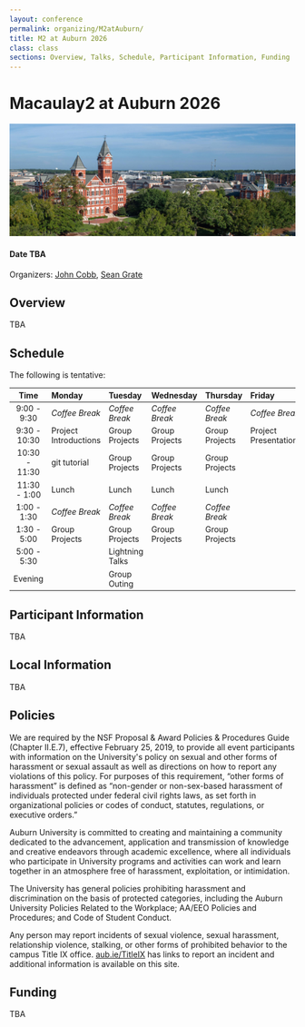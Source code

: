 ```yaml
---
layout: conference
permalink: organizing/M2atAuburn/
title: M2 at Auburn 2026
class: class
sections: Overview, Talks, Schedule, Participant Information, Funding
---
```


# Macaulay2 at Auburn 2026
![Auburn](/images/projects/auburn.jpg "An image of Auburn, AL from the Auburn Photographic Services.") 
#### Date TBA
Organizers: [John Cobb](https://johndcobb.github.io), [Sean Grate](https://seangrate.com)

## Overview
TBA

## Schedule

The following is tentative:

| Time           | Monday  | Tuesday | Wednesday   | Thursday | Friday |
| :------------: | :----------------- | :---------------- | :--------------- | :-------------- | :------------ |
| 9:00 - 9:30 | *Coffee Break*     | *Coffee Break*         | *Coffee Break*           | *Coffee Break* | *Coffee Break*
| 9:30 - 10:30  | Project Introductions     | Group Projects          | Group Projects          | Group Projects | Project Presentations
| 10:30 - 11:30 | git tutorial         | Group Projects | Group Projects   | Group Projects
| 11:30 - 1:00  | Lunch           | Lunch   | Lunch | Lunch
| 1:00 - 1:30   | *Coffee Break*         | *Coffee Break*            | *Coffee Break*      | *Coffee Break*  | 
| 1:30 - 5:00 | Group Projects | Group Projects | Group Projects | Group Projects | 
| 5:00 - 5:30 |  | Lightning Talks | | | |
| Evening | | Group Outing | | | |



## Participant Information
TBA

## Local Information
TBA

## Policies

We are required by the NSF Proposal & Award Policies & Procedures Guide (Chapter II.E.7), effective February 25, 2019, to provide all event participants with information on the University's policy on sexual and other forms of harassment or sexual assault as well as directions on how to report any violations of this policy. For purposes of this requirement, “other forms of harassment” is defined as “non-gender or non-sex-based harassment of individuals protected under federal civil rights laws, as set forth in organizational policies or codes of conduct, statutes, regulations, or executive orders.”

Auburn University is committed to creating and maintaining a community dedicated to the advancement, application and transmission of knowledge and creative endeavors through academic excellence, where all individuals who participate in University programs and activities can work and learn together in an atmosphere free of harassment, exploitation, or intimidation.

The University has general policies prohibiting harassment and discrimination on the basis of protected categories, including the Auburn University Policies Related to the Workplace; AA/EEO Policies and Procedures; and Code of Student Conduct.

Any person may report incidents of sexual violence, sexual harassment, relationship violence, stalking, or other forms of prohibited behavior to the campus Title IX office. [aub.ie/TitleIX](aub.ie/TitleIX) has links to report an incident and additional information is available on this site.

## Funding
TBA
